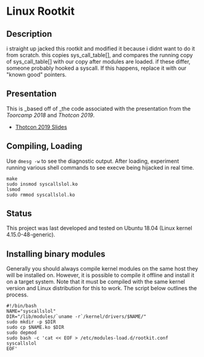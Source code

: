 # Linux Rootkit

## Description

i straight up jacked this rootkit and modified it because i didnt want
to do it from scratch. this copies sys_call_table[], and compares the running
copy of sys_call_table[] with our copy after modules are loaded. if these
differ, someone probably hooked a syscall. If this happens, replace it with our
"known good" pointers.


## Presentation

This is _based off of _the code associated with the presentation from the *Toorcamp 2018* and *Thotcon 2019*.

 * [Thotcon 2019 Slides](https://github.com/rootfoo/pub/blob/master/Developing%20a%20Linux%20Rootkit%20-%20Thotcon%20-%202019-05-03.pdf)


## Compiling, Loading

Use `dmesg -w` to see the diagnostic output. After loading, experiment running various
shell commands to see execve being hijacked in real time.


```
make
sudo insmod syscallslol.ko
lsmod
sudo rmmod syscallslol.ko
```

## Status

This project was last developed and tested on Ubuntu 18.04 (Linux kernel 4.15.0-48-generic).


## Installing binary modules

Generally you should always compile kernel modules on the same host they will be installed
on. However, it is possible to compile it offline and install it on a target system. Note 
that it must be compiled with the same kernel version and Linux distribution for this to 
work. The script below outlines the process.

```
#!/bin/bash
NAME="syscallslol"
DIR="/lib/modules/`uname -r`/kernel/drivers/$NAME/"
sudo mkdir -p $DIR
sudo cp $NAME.ko $DIR
sudo depmod
sudo bash -c 'cat << EOF > /etc/modules-load.d/rootkit.conf
syscallslol
EOF'
```

